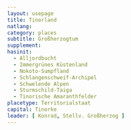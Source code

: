 ```yaml
---
layout: usepage
title: Tinorland
natlang: 
category: places
subtitle: Großherzogtum
supplement: 
hasinit:
  - Alljordbucht
  - Immergrünes Küstenland
  - Nokoto-Sumpfland
  - Schlangenschweif-Archipel
  - Schwelende Alpen
  - Sturmschild-Taiga
  - Tinorische Amaranthfelder
placetype: Territorialstaat
capital: Tinorke
leader: [ Konrad, Stellv. Großherzog ]
---
```

